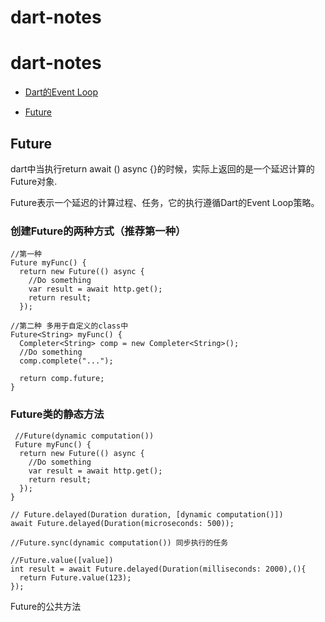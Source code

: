 # dart-notes

# dart-notes

- [Dart的Event Loop](#Dart的EventLoop)

- [Future](#Future)



## Future

dart中当执行return await () async {}的时候，实际上返回的是一个延迟计算的Future对象.

Future表示一个延迟的计算过程、任务，它的执行遵循Dart的Event Loop策略。

### 创建Future的两种方式（推荐第一种）
```
//第一种
Future myFunc() {
  return new Future(() async {
    //Do something
    var result = await http.get();
    return result;
  });

//第二种 多用于自定义的class中
Future<String> myFunc() {
  Completer<String> comp = new Completer<String>();
  //Do something
  comp.complete("...");

  return comp.future;
}

```
  


### Future类的静态方法
```
 //Future(dynamic computation()) 
 Future myFunc() {
  return new Future(() async {
    //Do something
    var result = await http.get();
    return result;
  });
}

// Future.delayed(Duration duration, [dynamic computation()])
await Future.delayed(Duration(microseconds: 500));

//Future.sync(dynamic computation()) 同步执行的任务

//Future.value([value])
int result = await Future.delayed(Duration(milliseconds: 2000),(){
  return Future.value(123);
});

```
Future的公共方法
```
 
```

